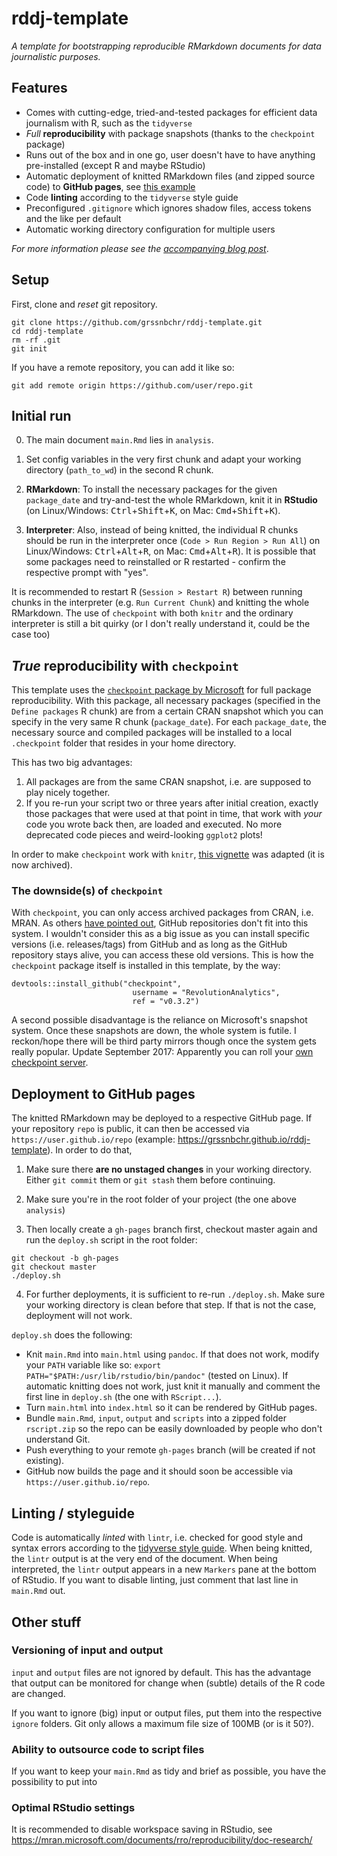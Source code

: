 # rddj-template

*A template for bootstrapping reproducible RMarkdown documents for data journalistic purposes.*

## Features

* Comes with cutting-edge, tried-and-tested packages for efficient data journalism with R, such as the `tidyverse`
* *Full* **reproducibility** with package snapshots (thanks to the `checkpoint` package)
* Runs out of the box and in one go, user doesn't have to have anything pre-installed (except R and maybe RStudio)
* Automatic deployment of knitted RMarkdown files (and zipped source code) to **GitHub pages**, see [this example](https://grssnbchr.github.io/rddj-template)
* Code **linting** according to the `tidyverse` style guide
* Preconfigured `.gitignore` which ignores shadow files, access tokens and the like per default
* Automatic working directory configuration for multiple users

*For more information please see the [accompanying blog post](https://timogrossenbacher.ch/2017/07/a-truly-reproducible-r-workflow/)*.

## Setup

First, clone and *reset* git repository.

```
git clone https://github.com/grssnbchr/rddj-template.git
cd rddj-template
rm -rf .git
git init
```

If you have a remote repository, you can add it like so: 

```
git add remote origin https://github.com/user/repo.git
```

## Initial run

0. The main document `main.Rmd` lies in `analysis`.

1. Set config variables in the very first chunk and adapt your working directory (`path_to_wd`) in the second R chunk.

2. **RMarkdown**: To install the necessary packages for the given `package_date` and try-and-test the whole RMarkdown, knit it in **RStudio** (on Linux/Windows: <kbd>Ctrl</kbd>+<kbd>Shift</kbd>+<kbd>K</kbd>, on Mac: <kbd>Cmd</kbd>+<kbd>Shift</kbd>+<kbd>K</kbd>).

3. **Interpreter**: Also, instead of being knitted, the individual R chunks should be run in the interpreter once (`Code > Run Region > Run All`) on Linux/Windows: <kbd>Ctrl</kbd>+<kbd>Alt</kbd>+<kbd>R</kbd>, on Mac: <kbd>Cmd</kbd>+<kbd>Alt</kbd>+<kbd>R</kbd>). It is possible that some packages need to reinstalled or R restarted - confirm the respective prompt with "yes". 

It is recommended to restart R (`Session > Restart R`) between running chunks in the interpreter (e.g. `Run Current Chunk`) and knitting the whole RMarkdown. The use of `checkpoint` with both `knitr` and the ordinary interpreter is still a bit quirky (or I don't really understand it, could be the case too)

## *True* reproducibility with `checkpoint`

This template uses the [`checkpoint` package by Microsoft](https://mran.microsoft.com/documents/rro/reproducibility/#timemachine) for full package reproducibility. With this package, all necessary packages (specified in the `Define packages` R chunk) are from a certain CRAN snapshot which you can specify in the very same R chunk (`package_date`). For each `package_date`, the necessary source and compiled packages will be installed to a local `.checkpoint` folder that resides in your home directory. 

This has two big advantages:

1. All packages are from the same CRAN snapshot, i.e. are supposed to play nicely together.
2. If you re-run your script two or three years after initial creation, exactly those packages that were used at that point in time, that work with *your* code you wrote back then, are loaded and executed. No more deprecated code pieces and weird-looking `ggplot2` plots!

In order to make `checkpoint` work with `knitr`, [this vignette](https://github.com/RevolutionAnalytics/checkpoint/blob/master/vignettes/archive/using-checkpoint-with-knitr.Rmd) was adapted (it is now archived).

### The downside(s) of `checkpoint`

With `checkpoint`, you can only access archived packages from CRAN, i.e. MRAN. As others [have pointed out](https://timogrossenbacher.ch/2017/07/a-truly-reproducible-r-workflow/#comment-48928), GitHub repositories don't fit into this system. I wouldn't consider this as a big issue as you can install specific versions (i.e. releases/tags) from GitHub and as long as the GitHub repository stays alive, you can access these old versions. This is how the `checkpoint` package itself is installed in this template, by the way: 

```
devtools::install_github("checkpoint",
                           username = "RevolutionAnalytics",
                           ref = "v0.3.2")
```

A second possible disadvantage is the reliance on Microsoft's snapshot system. Once these snapshots are down, the whole system is futile. I reckon/hope there will be third party mirrors though once the system gets really popular. Update September 2017: Apparently you can roll your [own checkpoint server](https://github.com/RevolutionAnalytics/checkpoint-server). 

## Deployment to GitHub pages

The knitted RMarkdown may be deployed to a respective GitHub page. If your repository `repo` is public, it can then be accessed via `https://user.github.io/repo` (example: https://grssnbchr.github.io/rddj-template). In order to do that,

1. Make sure there **are no unstaged changes** in your working directory. Either `git commit` them or `git stash` them before continuing. 

2. Make sure you're in the root folder of your project (the one above `analysis`)

3. Then locally create a `gh-pages` branch first, checkout master again and run the `deploy.sh` script in the root folder:

```
git checkout -b gh-pages
git checkout master
./deploy.sh
```

4. For further deployments, it is sufficient to re-run `./deploy.sh`. Make sure your working directory is clean before that step. If that is not the case, deployment will not work.

`deploy.sh` does the following: 

* Knit `main.Rmd` into `main.html` using `pandoc`. If that does not work, modify your `PATH` variable like so:
`export PATH="$PATH:/usr/lib/rstudio/bin/pandoc"` (tested on Linux). If automatic knitting does not work, just knit it manually and comment the first line in `deploy.sh` (the one with `RScript...`).
* Turn `main.html` into `index.html` so it can be rendered by GitHub pages.
* Bundle `main.Rmd`, `input`, `output` and `scripts` into a zipped folder `rscript.zip` so the repo can be easily downloaded by people who don't understand Git.
* Push everything to your remote `gh-pages` branch (will be created if not existing). 
* GitHub now builds the page and it should soon be accessible via `https://user.github.io/repo`.

## Linting / styleguide

Code is automatically *linted* with `lintr`, i.e. checked for good style and syntax errors according to the [tidyverse style guide](http://style.tidyverse.org/). When being knitted, the `lintr` output is at the very end of the document. When being interpreted, the `lintr` output appears in a new `Markers` pane at the bottom of RStudio. If you want to disable linting, just comment that last line in `main.Rmd` out.

## Other stuff

### Versioning of input and output

`input` and `output` files are not ignored by default. This has the advantage that output can be monitored for change when (subtle) details of the R code are changed. 

If you want to ignore (big) input or output files, put them into the respective `ignore` folders. Git only allows a maximum file size of 100MB (or is it 50?).

### Ability to outsource code to script files

If you want to keep your `main.Rmd` as tidy and brief as possible, you have the possibility to put into 

### Optimal RStudio settings

It is recommended to disable workspace saving in RStudio, see  https://mran.microsoft.com/documents/rro/reproducibility/doc-research/ 
